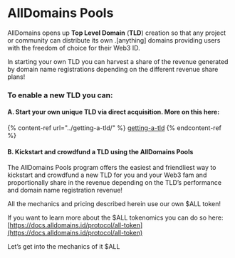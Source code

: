 # AllDomains Pools

AllDomains opens up **Top Level Domain** (**TLD**) creation so that any project or community can distribute its own .\[anything] domains providing users with the freedom of choice for their Web3 ID.

In starting your own TLD you can harvest a share of the revenue generated by domain name registrations depending on the different revenue share plans!

### To enable a new TLD you can:

#### A. Start your own unique TLD via direct acquisition. More on this here:

{% content-ref url="../getting-a-tld/" %}
[getting-a-tld](../getting-a-tld/)
{% endcontent-ref %}

#### B. Kickstart and crowdfund a TLD using the AllDomains Pools

The AllDomains Pools program offers the easiest and friendliest way to kickstart and crowdfund a new TLD for you and your Web3 fam and proportionally share in the revenue depending on the TLD’s performance and domain name registration revenue!

All the mechanics and pricing described herein use our own $ALL token!

If you want to learn more about the $ALL tokenomics you can do so here: [https://docs.alldomains.id/protocol/all-token](https://docs.alldomains.id/protocol/all-token)

Let’s get into the mechanics of it $ALL
